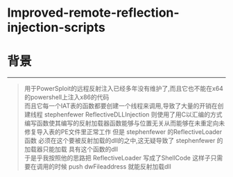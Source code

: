 # Improved-remote-reflection-injection-scripts
# 背景
___
> 用于PowerSploit的远程反射注入已经多年没有维护了,而且它也不能在x64的powershell上注入x86的代码  
> 而且它每一个IAT表的函数都要创建一个线程来调用,导致了大量的开销在创建线程 
> stephenfewer ReflectiveDLLInjection 则使用了用C以汇编的方式编写函数使其编写的反射加载器函数能够与位置无关从而能够在未重定向未修复导入表的PE文件里正常工作
> 但是 stephenfewer 的ReflectiveLoader函数 必须在这个要被反射加载的dll的之中,这无疑导致了 stephenfewer 的加载器只能加载 具有这个函数的dll  
  于是乎我按照他的思路把 ReflectiveLoader 写成了ShellCode 这样子只需要在调用的时候 push dwFileaddress 就能反射加载dll  
